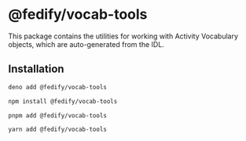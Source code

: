 <!-- deno-fmt-ignore-file -->

@fedify/vocab-tools
===============

This package contains the utilities for working with Activity
Vocabulary objects, which are auto-generated from the IDL.

Installation
------------

~~~~ bash
deno add @fedify/vocab-tools
~~~~

~~~~ bash
npm install @fedify/vocab-tools
~~~~

~~~~ bash
pnpm add @fedify/vocab-tools
~~~~

~~~~ bash
yarn add @fedify/vocab-tools
~~~~
